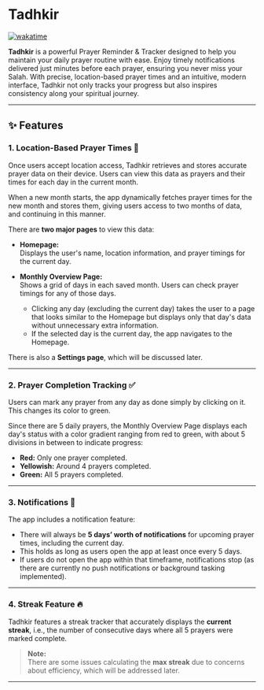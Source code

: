 # Tadhkir

[![wakatime](https://wakatime.com/badge/github/Haaffiiizzz/Tadhkir.svg)](https://wakatime.com/badge/github/Haaffiiizzz/Tadhkir)

**Tadhkir** is a powerful Prayer Reminder & Tracker designed to help you maintain your daily prayer routine with ease. Enjoy timely notifications delivered just minutes before each prayer, ensuring you never miss your Salah. With precise, location-based prayer times and an intuitive, modern interface, Tadhkir not only tracks your progress but also inspires consistency along your spiritual journey.

---

## ✨ Features

### 1. Location-Based Prayer Times 📍
Once users accept location access, Tadhkir retrieves and stores accurate prayer data on their device. Users can view this data as prayers and their times for each day in the current month.

When a new month starts, the app dynamically fetches prayer times for the new month and stores them, giving users access to two months of data, and continuing in this manner.

There are **two major pages** to view this data:

- **Homepage:**  
  Displays the user's name, location information, and prayer timings for the current day.

- **Monthly Overview Page:**  
  Shows a grid of days in each saved month. Users can check prayer timings for any of those days.  
  - Clicking any day (excluding the current day) takes the user to a page that looks similar to the Homepage but displays only that day's data without unnecessary extra information.  
  - If the selected day is the current day, the app navigates to the Homepage.

There is also a **Settings page**, which will be discussed later.

---

### 2. Prayer Completion Tracking ✅
Users can mark any prayer from any day as done simply by clicking on it. This changes its color to green.

Since there are 5 daily prayers, the Monthly Overview Page displays each day's status with a color gradient ranging from red to green, with about 5 divisions in between to indicate progress:

- **Red:** Only one prayer completed.
- **Yellowish:** Around 4 prayers completed.
- **Green:** All 5 prayers completed.

---

### 3. Notifications 🔔
The app includes a notification feature:

- There will always be **5 days’ worth of notifications** for upcoming prayer times, including the current day.
- This holds as long as users open the app at least once every 5 days.
- If users do not open the app within that timeframe, notifications stop (as there are currently no push notifications or background tasking implemented).

---

### 4. Streak Feature 🔥
Tadhkir features a streak tracker that accurately displays the **current streak**, i.e., the number of consecutive days where all 5 prayers were marked complete.

> **Note:**  
> There are some issues calculating the **max streak** due to concerns about efficiency, which will be addressed later.

---
